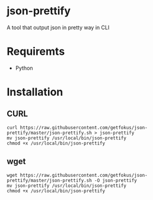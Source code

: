 json-prettify
========

A tool that output json in pretty way in CLI

# Requiremts

* Python

# Installation

## CURL

```
curl https://raw.githubusercontent.com/getfokus/json-prettify/master/json-prettify.sh > json-prettify
mv json-prettify /usr/local/bin/json-prettify
chmod +x /usr/local/bin/json-prettify
```

## wget

```
wget https://raw.githubusercontent.com/getfokus/json-prettify/master/json-prettify.sh -O json-prettify
mv json-prettify /usr/local/bin/json-prettify
chmod +x /usr/local/bin/json-prettify
```
